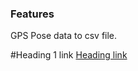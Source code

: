 ### Features

GPS Pose data to csv file.


#Heading 1 link [Heading link](https://github.com/pandao/editor.md "Heading link")
